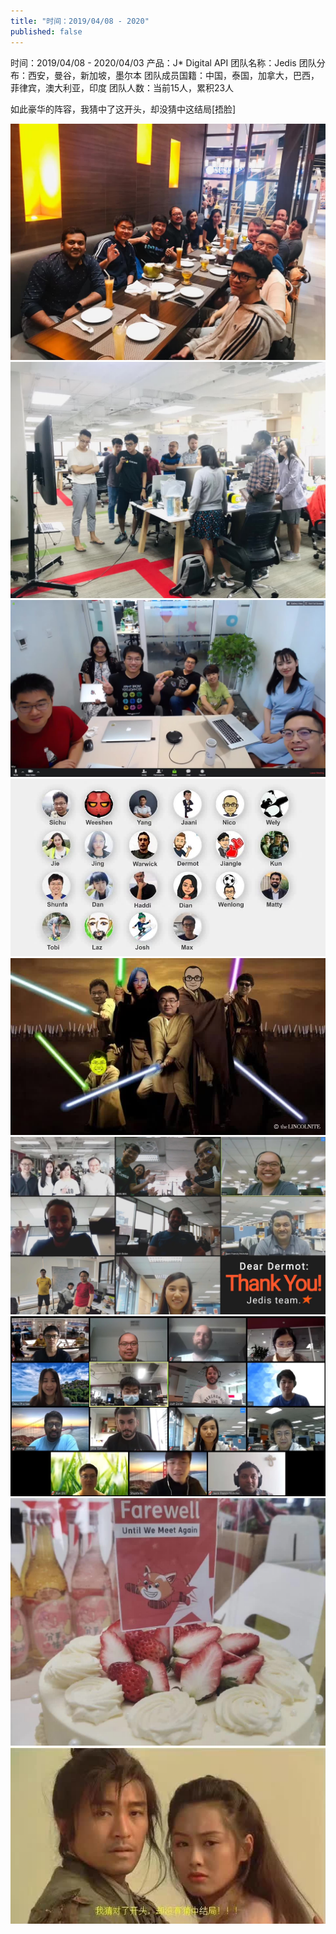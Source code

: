 ```yaml
---
title: "时间：2019/04/08 - 2020"
published: false
---
```

时间：2019/04/08 - 2020/04/03
产品：J* Digital API
团队名称：Jedis
团队分布：西安，曼谷，新加坡，墨尔本
团队成员国籍：中国，泰国，加拿大，巴西，菲律宾，澳大利亚，印度
团队人数：当前15人，累积23人

如此豪华的阵容，我猜中了这开头，却没猜中这结局[捂脸]

![](./1.jpg)
![](./2.jpg)
![](./3.jpg)
![](./4.jpg)
![](./5.jpg)
![](./6.jpg)
![](./7.jpg)
![](./8.jpg)
![](./9.jpg)

